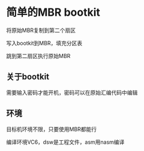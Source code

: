# 简单的MBR bootkit
将原始MBR复制到第二个扇区

写入bootkit到MBR，填充分区表

跳到第二扇区执行原始MBR

## 关于bootkit

需要输入密码才能开机，密码可以在原始汇编代码中编辑

## 环境
目标机环境不限，只要使用MBR都能行

编译环境VC6，dsw是工程文件，asm用nasm编译